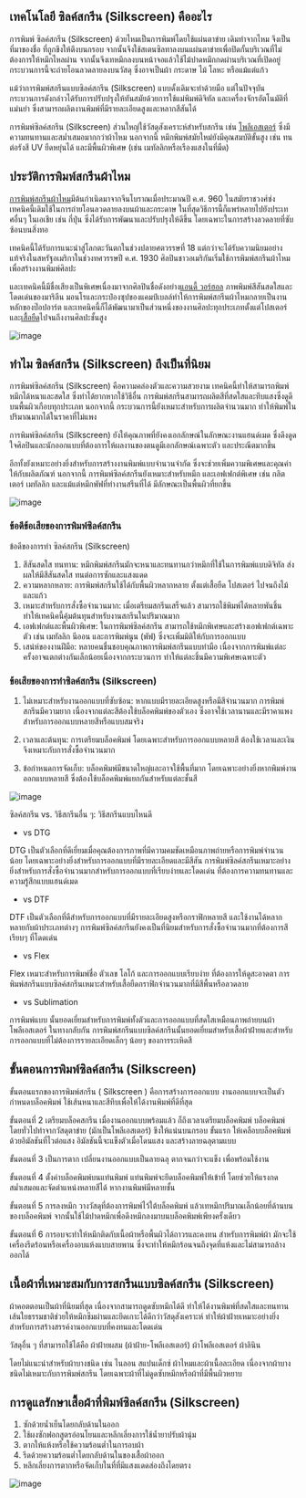 ## เทคโนโลยี ซิลค์สกรีน (Silkscreen) คืออะไร

การพิมพ์ ซิลค์สกรีน (Silkscreen) ด้วยไหมเป็นการพิมพ์โดยใช้แผ่นตาข่าย เดิมทำจากไหม จึงเป็นที่มาของชื่อ ที่ถูกขึงให้ตึงบนกรอบ จากนั้นจึงใช้สเตนซิลทาลงบนแผ่นตาข่ายเพื่อปิดกั้นบริเวณที่ไม่ต้องการให้หมึกไหลผ่าน จากนั้นจึงเทหมึกลงบนหน้าจอแล้วใช้ไม้ปาดหมึกกดผ่านบริเวณที่เปิดอยู่ กระบวนการนี้จะถ่ายโอนลวดลายลงบนวัสดุ ซึ่งอาจเป็นผ้า กระดาษ ไม้ โลหะ หรือแม้แต่แก้ว

แม้ว่าการพิมพ์สกรีนแบบซิลค์สกรีน (Silkscreen) แบบดั้งเดิมจะทำด้วยมือ แต่ในปัจจุบัน กระบวนการดังกล่าวได้รับการปรับปรุงให้ทันสมัยด้วยการใช้แม่พิมพ์ดิจิทัล และเครื่องจักรอัตโนมัติที่แม่นยำ ซึ่งสามารถผลิตงานพิมพ์ที่มีรายละเอียดสูงและหลากสีสันได้

การพิมพ์ซิลค์สกรีน (Silkscreen) ส่วนใหญ่ใช้วัสดุสังเคราะห์สำหรับสกรีน เช่น [โพลีเอสเตอร์](https://en.wikipedia.org/wiki/Polyester) ซึ่งมีความทนทานและสม่ำเสมอมากกว่าผ้าไหม นอกจากนี้ หมึกพิมพ์สมัยใหม่ยังมีคุณสมบัติขั้นสูง เช่น ทนต่อรังสี UV ยืดหยุ่นได้ และมีพื้นผิวพิเศษ (เช่น เมทัลลิกหรือเรืองแสงในที่มืด)

## ประวัติการพิมพ์สกรีนผ้าไหม

[การพิมพ์สกรีนผ้าไหม](https://en.wikipedia.org/wiki/Screen_printing)มีต้นกำเนิดมาจากจีนโบราณเมื่อประมาณปี ค.ศ. 960 ในสมัยราชวงศ์ซ่ง เทคนิคนี้เดิมใช้ในการถ่ายโอนลวดลายลงบนผ้าและกระดาษ ในที่สุดวิธีการนี้ก็แพร่หลายไปยังประเทศอื่นๆ ในเอเชีย เช่น กี่ปุ่น ซึ่งได้รับการพัฒนาและปรับปรุงให้ดีขึ้น โดยเฉพาะในการสร้างลวดลายที่ซับซ้อนบนสิ่งทอ­

เทคนิคนี้ได้รับการแนะนำสู่โลกตะวันตกในช่วงปลายศตวรรษที่ 18 แต่กว่าจะได้รับความนิยมอย่างแท้จริงในสหรัฐอเมริกาในช่วงทศวรรษปี ค.ศ. 1930 ศิลปินชาวอเมริกันเริ่มใช้การพิมพ์สกรีนผ้าไหมเพื่อสร้างงานพิมพ์ศิลปะ

และเทคนิคนี้มีชื่อเสียงเป็นพิเศษเนื่องมาจากศิลปินชื่อดังอย่าง[แอนดี้ วอร์ฮอล](https://becommon.co/culture/andy-warhol-life-and-work/) ภาพพิมพ์สีสันสดใสและโดดเด่นของมาริลีน มอนโรและกระป๋องซุปของแคมป์เบลล์ทำให้การพิมพ์สกรีนผ้าไหมกลายเป็นงานหลักของป๊อปอาร์ต และเทคนิคนี้ก็ได้พัฒนามาเป็นส่วนหนึ่งของงานศิลปะทุกประเภทตั้งแต่โปสเตอร์และ[เสื้อยืด](/)ไปจนถึงงานศิลปะชั้นสูง

![image](/blog/what-is-silks-screen-1.jpg)

## ทำไม ซิลค์สกรีน (Silkscreen) ถึงเป็นที่นิยม


การพิมพ์ซิลค์สกรีน (Silkscreen) คือความคล่องตัวและความสวยงาม เทคนิคนี้ทำให้สามารถพิมพ์หมึกได้หนาและสดใส ซึ่งทำได้ยากหากใช้วิธีอื่น การพิมพ์สกรีนสามารถผลิตสีที่สดใสและทึบแสงซึ่งดูดีบนพื้นผิวเกือบทุกประเภท นอกจากนี้ กระบวนการนี้ยังเหมาะสำหรับการผลิตจำนวนมาก ทำให้พิมพ์ในปริมาณมากได้ในราคาที่ไม่แพง

การพิมพ์ซิลค์สกรีน (Silkscreen) ยังให้คุณภาพที่ยังคงเอกลักษณ์ในลักษณะงานแฮนด์เมด ซึ่งดึงดูดใจศิลปินและนักออกแบบที่ต้องการให้ผลงานของตนดูมีเอกลักษณ์เฉพาะตัว และประณีตมากขึ้น 

อีกทั้งยังเหมาะอย่างยิ่งสำหรับการสร้างงานพิมพ์แบบจำนวนจำกัด ซึ่งจะช่วยเพิ่มความพิเศษและคุณค่าให้กับผลิตภัณฑ์ นอกจากนี้ การพิมพ์ซิลค์สกรีนยังเหมาะสำหรับหมึก และเอฟเฟกต์พิเศษ เช่น กลิตเตอร์ เมทัลลิก และแม้แต่หมึกพัฟที่ทำงานสรีนที่ได้ มีลักษณะเป็นพื้นผิวที่ยกขึ้น

![image](/blog/what-is-silks-screen-2.jpg)

### ข้อดีข้อเสียของการพิมพ์ซิลค์สกรีน

ข้อดีของการทำ ซิลค์สกรีน (Silkscreen)

1. สีสันสดใส ทนทาน: หมึกพิมพ์สกรีนมักจะหนาและทนทานกว่าหมึกที่ใช้ในการพิมพ์แบบดิจิทัล ส่งผลให้มีสีสันสดใส ทนต่อการซักและแสงแดด
2. ความหลากหลาย: การพิมพ์สกรีนใช้ได้กับพื้นผิวหลากหลาย ตั้งแต่เสื้อยืด โปสเตอร์ ไปจนถึงไม้และแก้ว
3. เหมาะสำหรับการสั่งซื้อจำนวนมาก: เมื่อเตรียมสกรีนเสร็จแล้ว สามารถใช้พิมพ์ได้หลายพันชิ้น ทำให้เทคนิคนี้คุ้มต้นทุนสำหรับงานสกรีนในปริมาณมาก
4. เอฟเฟกต์และพื้นผิวพิเศษ: ในการพิมพ์ซิลค์สกรีน สามารถใช้หมึกพิเศษและสร้างเอฟเฟกต์เฉพาะตัว เช่น เมทัลลิก นีออน และการพิมพ์นูน (พัฟ) ซึ่งจะเพิ่มมิติให้กับการออกแบบ
5. เสน่ห์ของงานฝีมือ: หลายคนชื่นชอบคุณภาพการพิมพ์สกรีนแบบทำมือ เนื่องจากการพิมพ์แต่ละครั้งอาจแตกต่างกันเล็กน้อยเนื่องจากกระบวนการ ทำให้แต่ละชิ้นมีความพิเศษเฉพาะตัว

### ข้อเสียของการทำซิลค์สกรีน (Silkscreen)

1. ไม่เหมาะสำหรับงานออกแบบที่ซับซ้อน: หากแบบมีรายละเอียดสูงหรือมีสีจำนวนมาก การพิมพ์สกรีนมีความยาก เนื่องจากแต่ละสีต้องใช้บล็อคพิมพ์ของตัวเอง ซึ่งอาจใช้เวลานานและมีราคาแพงสำหรับการออกแบบหลายสีหรือแบบสมจริง

2. เวลาและต้นทุน: การเตรียมบล็อคพิมพ์ โดยเฉพาะสำหรับการออกแบบหลายสี ต้องใช้เวลาและเงิน จึงเหมาะกับการสั่งซื้อจำนวนมาก
3. ข้อกำหนดการจัดเก็บ: บล็อคพิมพ์มีขนาดใหญ่และอาจใช้พื้นที่มาก โดยเฉพาะอย่างยิ่งหากพิมพ์งานออกแบบหลายสี ซึ่งต้องใช้บล็อคพิมพ์แยกกันสำหรับแต่ละชั้นสี

![image](/blog/what-is-silks-screen-3.jpg)

ซิลค์สกรีน vs. วิธีสกรีนอื่น ๆ: วิธีสกรีนแบบไหนดี

- vs DTG

DTG เป็นตัวเลือกที่ดีเยี่ยมเมื่อคุณต้องการภาพที่มีความคมชัดเหมือนภาพถ่ายหรือการพิมพ์จำนวนน้อย โดยเฉพาะอย่างยิ่งสำหรับการออกแบบที่มีรายละเอียดและมีสีสัน การพิมพ์ซิลค์สกรีนเหมาะอย่างยิ่งสำหรับการสั่งซื้อจำนวนมากสำหรับการออกแบบที่เรียบง่ายและโดดเด่น ที่ต้องการความทนทานและความรู้สึกแบบแฮนด์เมด

- vs DTF

DTF เป็นตัวเลือกที่ดีสำหรับการออกแบบที่มีรายละเอียดสูงหรือกราฟิกหลายสี และใช้งานได้หลากหลายกับผ้าประเภทต่างๆ การพิมพ์ซิลค์สกรีนยังคงเป็นที่นิยมสำหรับการสั่งซื้อจำนวนมากที่ต้องการสีเรียบๆ ที่โดดเด่น

- vs Flex

Flex เหมาะสำหรับการพิมพ์ชื่อ ตัวเลข โลโก้ และการออกแบบเรียบง่าย ที่ต้องการให้ดูสะอาดตา การพิมพ์สกรีนแบบซิลค์สกรีนเหมาะสำหรับเสื้อยืดกราฟิกจำนวนมากที่มีสีพื้นหรือลวดลาย

- vs Sublimation

การพิมพ์แบบ นั้นยอดเยี่ยมสำหรับการพิมพ์ทั้งตัวและการออกแบบที่สดใสเหมือนภาพถ่ายบนผ้าโพลีเอสเตอร์ ในทางกลับกัน การพิมพ์สกรีนแบบซิลค์สกรีนนั้นยอดเยี่ยมสำหรับเสื้อผ้าฝ้ายและสำหรับการออกแบบที่ไม่ต้องการรายละเอียดเล็กๆ น้อยๆ ของการระเหิดสี

## ขั้นตอนการพิมพ์ซิลค์สกรีน (Silkscreen)

ขั้นตอนแรกของการพิมพ์สกรีน ( Silkscreen ) คือการสร้างการออกแบบ งานออกแบบจะเป็นตัวกำหนดบล็อคพิมพ์ ใช้เส้นหนาและสีทึบเพื่อให้ได้งานพิมพ์ที่ดีที่สุด

ขั้นตอนที่ 2 เตรียมบล็อคสกรีน เมื่องานออกแบบพร้อมแล้ว ก็ถึงเวลาเตรียมบล็อคพิมพ์ บล็อคพิมพ์โดยทั่วไปทำจากวัสดุตาข่าย (มักเป็นโพลีเอสเตอร์) ขึงให้แน่นบนกรอบ ขั้นแรก ให้เคลือบบล็อคพิมพ์ด้วยอิมัลชันที่ไวต่อแสง อิมัลชันนี้จะแข็งตัวเมื่อโดนแสง และสร้างลายฉลุตามแบบ

ขั้นตอนที่ 3 เป็นการตาก เปลี่ยนงานออกแบบเป็นลายฉลุ ตากจนกว่าจะแข็ง เพื่อพร้อมใช้งาน

ขั้นตอนที่ 4 ตั้งค่าบล็อคพิมพ์บนแท่นพิมพ์ แท่นพิมพ์จะยึดบล็อคพิมพ์ให้เข้าที่ โดยช่วยให้แรงกดสม่ำเสมอและจัดตำแหน่งหลายสีได้ หากงานพิมพ์มีหลายชั้น

ขั้นตอนที่ 5 การลงหมึก วางวัสดุที่ต้องการพิมพ์ไว้ใต้บล็อคพิมพ์ แล้วเทหมึกปริมาณเล็กน้อยที่ด้านบนของบล็อคพิมพ์ จากนั้นใช้ไม้ปาดหมึกเพื่อดึงหมึกลงมาบนบล็อคพิมพ์เพียงครั้งเดียว

ขั้นตอนที่ 6 การอบจะทำให้หมึกติดกับเนื้อผ้าหรือพื้นผิวได้ถาวรและคงทน สำหรับการพิมพ์ผ้า มักจะใช้เครื่องรีดร้อนหรือเครื่องอบแห้งแบบสายพาน ซึ่งจะทำให้หมึกร้อนจนถึงจุดที่แห้งและไม่สามารถล้างออกได้

## เนื้อผ้าที่เหมาะสมกับการสกรีนแบบซิลค์สกรีน (Silkscreen)

ผ้าคอตตอนเป็นผ้าที่นิยมที่สุด เนื่องจากสามารถดูดซับหมึกได้ดี ทำให้ได้งานพิมพ์ที่สดใสและทนทาน เส้นใยธรรมชาติช่วยให้หมึกซึมผ่านและยึดเกาะได้ดีกว่าวัสดุสังเคราะห์ ทำให้ผ้าฝ้ายเหมาะอย่างยิ่งสำหรับการสร้างสรรค์งานออกแบบที่คงทนและโดดเด่น

วัสดุอื่น ๆ ที่สามารถใช้ได้คือ ผ้าฝ้ายผสม (ผ้าฝ้าย-โพลีเอสเตอร์) ผ้า​​โพลีเอสเตอร์ ผ้าลินิน

โดยไม่แนะนำสำหรับผ้าบางชนิด เช่น ไนลอน สแปนเด็กซ์ ผ้าไหมและผ้าเนื้อละเอียด เนื่องจากผ้าบางชนิดไม่เหมาะกับการพิมพ์สกรีน โดยเฉพาะผ้าที่ไม่ดูดซับหมึกหรือผ้าที่มีพื้นผิวหยาบ

## การดูแลรักษาเสื้อผ้าที่พิมพ์ซิลค์สกรีน (Silkscreen)

1. ซักด้วยน้ำเย็นโดยกลับด้านในออก
2. ใช้ผงซักฟอกสูตรอ่อนโยนและหลีกเลี่ยงการใช้น้ำยาปรับผ้านุ่ม
3. ตากให้แห้งหรือใช้ความร้อนต่ำในการอบผ้า
4. รีดด้วยความร้อนต่ำโดยกลับด้านในของเสื้อผ้าออก
5. หลีกเลี่ยงการตากหรือจัดเก็บในที่ที่มีแสงแดดส่องถึงโดยตรง

![image](/blog/what-is-silks-screen-4.jpg)